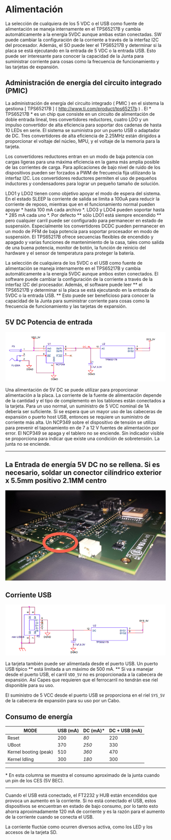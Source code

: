 Alimentación
============

La selección de cualquiera de los 5 VDC o el USB como fuente de alimentación se maneja internamente en el TPS65217B y cambia automáticamente a la energía 5VDC aunque ambas están conectadas. SW puede cambiar la configuración de la corriente a través de la interfaz I2C del procesador. Además, el SO puede leer el TPS65217B y determinar si la placa se está ejecutando en la entrada de 5 VDC o la entrada USB. Esto puede ser interesante para conocer la capacidad de la Junta para suministrar corriente para cosas como la frecuencia de funcionamiento y las tarjetas de expansión.

Administración de energía del circuito integrado (PMIC)
--------

La administración de energía del circuito integrado ( PMIC ) en el sistema la gestiona [ TPS65217B ] ( http://www.ti.com/product/tps65217b ) . El * TPS65217B * es un chip que consiste en un circuito de alimentación de doble entrada lineal, tres convertidores reductores, cuatro LDO y un impulso convertidor de alta eficiencia para soportar dos cadenas de hasta 10 LEDs en serie. El sistema se suministra por un puerto USB o adaptador de DC. Tres convertidores de alta eficiencia de 2.25MHz están dirigidos a proporcionar el voltaje del núcleo, MPU, y el voltaje de la memoria para la tarjeta.

Los convertidores reductores entran en un modo de baja potencia con cargas ligeras para una máxima eficiencia en la gama más amplia posible de las corrientes de carga. Para aplicaciones de bajo nivel de ruido de los dispositivos pueden ser forzados a PWM de frecuencia fija utilizando la interfaz I2C. Los convertidores reductores permiten el uso de pequeños inductores y condensadores para lograr un pequeño tamaño de solución.

LDO1 y LDO2 tienen como objetivo apoyar el modo de espera del sistema. En el estado SLEEP la corriente de salida se limita a 100uA para reducir la corriente de reposo, mientras que en el funcionamiento normal pueden apoyar * hasta 100 mA cada archivo *. LDO3 y LDO4 pueden soportar hasta * 285 mA cada uno *.
Por defecto ** sólo LDO1 está siempre encendido ** pero cualquier carril puede ser configurado para permanecer en estado de suspensión. Especialmente los convertidores DCDC pueden permanecer en un modo de PFM de baja potencia para soportar procesador en modo de suspensión. El TPS65217B ofrece secuencias flexibles de encendido y apagado y varias funciones de mantenimiento de la casa, tales como salida de una buena potencia, monitor de botón, la función de reinicio del hardware y el sensor de temperatura para proteger la batería.

La selección de cualquiera de los 5VDC o el USB como fuente de alimentación se maneja internamente en el TPS65217B y cambia automáticamente a la energía 5VDC aunque ambos esten conectados. El software puede cambiar la configuración de la corriente a través de la interfaz I2C del procesador. Además, el software puede leer ** el TPS65217B y determinar si la placa se está ejecutando en la entrada de 5VDC o la entrada USB. ** Esto puede ser beneficioso para conocer la capacidad de la Junta para suministrar corriente para cosas como la frecuencia de funcionamiento y las tarjetas de expansión.

5V DC Potencia de entrada
---------

![5v](img/5v.png)


Una alimentación de 5V DC se puede utilizar para proporcionar alimentación a la placa. La corriente de la fuente de alimentación depende de la cantidad y el tipo de complemento en los tablones están conectados a la tarjeta. Para un uso normal, un suministro de 5 VCC nominal de 1A debería ser suficiente. Si se espera que un mayor uso de las cabeceras de expansión o puerto host USB, entonces se requiere un suministro de corriente más alta. Un NCP349 sobre el dispositivo de tensión se utiliza para prevenir el taponamiento en de 7 a 12 V fuentes de alimentación por error. El NCP349 se apaga y el tablero no se enciende. Sin indicador visible se proporciona para indicar que existe una condición de sobretensión. La junta no se enciende.


------

**La Entrada de energía 5V DC no se rellena. Si es necesario, soldar un conector cilíndrico exterior x 5.5mm positivo 2.1MM centro**
------

![5v](img/5vconnector.jpg)


Corriente USB
--------

![5v](img/usbpower.png)


La tarjeta también puede ser alimentada desde el puerto USB. Un puerto USB típico ** está limitada a un máximo de 500 mA. ** Si va a manejar desde el puerto USB, el carril `VDD_5V` no es proporcionada a la cabecera de expansión. Así Capes que requieren que el ferrocarril no tendrán ese riel disponible para su uso.

El suministro de 5 VCC desde el puerto USB se proporciona en el riel `SYS_5V` de la cabecera de expansión para su uso por un Cabo.

Consumo de energía
--------


| MODE | USB (mA) | DC (mA)* | DC + USB (mA) |
| -----|-----|----|----------|
|Reset| 200 | *80* | 220 |
| UBoot | 370 | *250* | 330 |
| Kernel booting (peak) | 510 | *360* | 470 |
| Kernel Idling | 300 | *180* | 300 |

---

\* En esta columna se muestra el consumo aproximado de la junta cuando un pin de los CES (5V BEC).

---

Cuando el USB está conectado, el FT2232 y HUB están encendidos que provoca un aumento en la corriente. Si no está conectado el USB, estos dispositivos se encuentran en estado de bajo consumo, por lo tanto esto ahorra aproximadamente 120 mA de corriente y es la razón para el aumento de la corriente cuando se conecta el USB.

La corriente fluctúe como ocurren diversos activa, como los LED y los accesos de la tarjeta SD.
